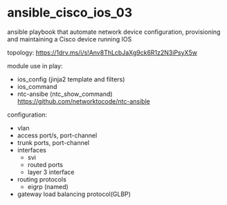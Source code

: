 # ansible_cisco_ios_03

ansible playbook that automate network device configuration, provisioning and maintaining a Cisco device running IOS

topology: https://1drv.ms/i/s!Anv8ThLcbJaXg9ck6R1z2N3iPsyX5w

module use in play:
 - ios_config (jinja2 template and filters)
 - ios_command
 - ntc-ansibe (ntc_show_command) https://github.com/networktocode/ntc-ansible

configuration:
 - vlan
 - access port/s, port-channel
 - trunk ports, port-channel
 - interfaces
    - svi
    - routed ports
    - layer 3 interface
  - routing protocols
    - eigrp (named)
  - gateway load balancing protocol(GLBP)
